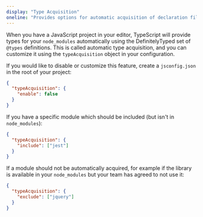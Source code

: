 ```yaml
---
display: "Type Acquisition"
oneline: "Provides options for automatic acquisition of declaration files."
---
```


When you have a JavaScript project in your editor, TypeScript will provide types for your `node_modules` automatically using the DefinitelyTyped set of `@types` definitions.
This is called automatic type acquisition, and you can customize it using the `typeAcquisition` object in your configuration.

If you would like to disable or customize this feature, create a `jsconfig.json` in the root of your project:

```json
{
  "typeAcquisition": {
    "enable": false
  }
}
```

If you have a specific module which should be included (but isn't in `node_modules`):

```json
{
  "typeAcquisition": {
    "include": ["jest"]
  }
}
```

If a module should not be automatically acquired, for example if the library is available in your `node_modules` but your team has agreed to not use it:

```json
{
  "typeAcquisition": {
    "exclude": ["jquery"]
  }
}
```
